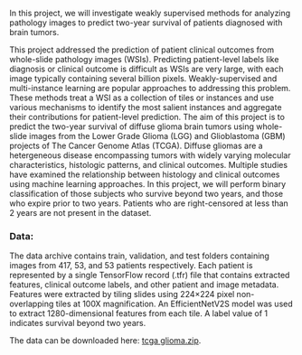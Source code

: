In this project, we will investigate weakly supervised methods for analyzing pathology images to predict two-year survival of patients diagnosed with brain tumors.


This project addressed the prediction of patient clinical outcomes from whole-slide pathology images (WSIs). Predicting patient-level labels like diagnosis or clinical outcome is difficult as WSIs are very large, with each image typically containing several billion pixels. Weakly-supervised and multi-instance learning are popular approaches to addressing this problem. These methods treat a WSI as a collection of tiles or instances and use various mechanisms to identify the most salient instances and aggregate their contributions for patient-level prediction.
The aim of this project is to predict the two-year survival of diffuse glioma brain tumors using whole-slide images from the Lower Grade Glioma (LGG) and Glioblastoma (GBM) projects of The Cancer Genome Atlas (TCGA). Diffuse gliomas are a hetergeneous disease encompassing tumors with widely varying molecular characteristics, histologic patterns, and clinical outcomes. Multiple studies have examined the relationship between histology and clinical outcomes using machine learning approaches. In this project, we will perform binary classification of those subjects who survive beyond two years, and those who expire prior to two years. Patients who are right-censored at less than 2 years are not present in the dataset.

### Data:
The data archive contains train, validation, and test folders containing images from 417, 53, and 53 patients respectively. Each patient is represented by a single TensorFlow record (.tfr) file that contains extracted features, clinical outcome labels, and other patient and image metadata. Features were extracted by tiling slides using 224×224 pixel non-overlapping tiles at 100X magnification. An EfficientNetV2S model was used to extract 1280-dimensional features from each tile. A label value of 1 indicates survival beyond two years.

The data can be downloaded here: [tcga glioma.zip](https://drive.google.com/file/d/19hx9ryFiWOkdg_n3hKEm10F_uwibD5ct/view).
